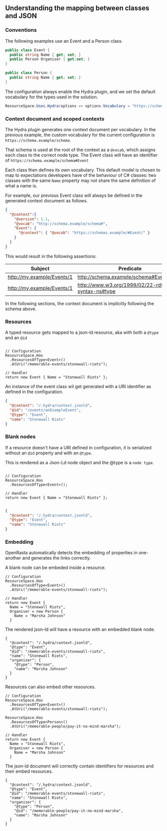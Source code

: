 ## Understanding the mapping between classes and JSON

### Conventions

The following examples use an Event and a Person class.

```csharp
public class Event {
  public string Name { get; set; }
  public Person Organiser { get;set; }
}

public class Person {
  public string Name { get; set; }
}
```

The configuration always enable the Hydra plugin, and we set the default
vocabulary for the types used in the solution.

```csharp
ResourceSpace.Uses.Hydra(options => options.Vocabulary = "https://schemas.example/schema" );
```

### Context document and scoped contexts

The Hydra plugin generates one context document per vocabulary. In the
previous example, the custom vocabulary for the current configuration is
`https://schema.example/schema`.

That schema is used at the root of the context as a `@vocab`, which
assigns each class to the correct node type. The Event class will have
an identifier of `https://schema.example/schema#Event`

Each class then defines its own vocabulary. This default model is chosen
to map to expectations developers have of the behaviour of C# classes:
two classes with the same `Name` property may not share the same definition
of what a name is.

For example, our previous Event class will always be defined in the generated
context document as follows.

```json
{
  "@context":{
    "@version": 1.1,
    "@vocab": "http://schema.example/schema#",
    "Event": {
      "@context": { "@vocab": "https://schemas.example/#Event/" }
    }
  }
}
```

This would result in the following assertions:

| Subject | Predicate | Object |
|---|---|---|
|http://my.example/Events/1|http://schema.example/schema#Event/name|Stonewall Riots|
|http://my.example/Events/1|http://www.w3.org/1999/02/22-rdf-syntax-ns#type|http://schema.example/schema#Event|

In the following sections, the context document is implicitly following
the schema above.

### Resources

A typed resource gets mapped to a json-ld resource, aka with both a `@type` and an `@id`

```chsharp

// Configuration
ResourceSpace.Has
  .ResourcesOfType<Event>()
  .AtUri("/memorable-events/stonewall-riots");
  
// Handler 
return new Event { Name = "Stonewall Riots" };
```

An instance of the event class wil get generated with a URI identifier as defined in the configuration.

```json
{
  "@context": "/.hydra/context.jsonld",
  "@id": "/events/anExampleEvent",
  "@type": "Event",
  "name": "Stonewall Riots"
}
```


### Blank nodes

If a resource doesn't have a URI defined in configuration, it is serialized without an `@id` property and with an `@type`.

This is rendered as a Json-Ld node object and the @type is a `node type`.

```chsharp

// Configuration
ResourceSpace.Has
  .ResourcesOfType<Event>();
  
// Handler
return new Event { Name = "Stonewall Riots" };
```


```json

{
  "@context": "/.hydra/context.jsonld",
  "@type": "Event",
  "name": "Stonewall Riots"
}
```

### Embedding

OpenRasta automatically detects the embedding of properties in one-another
and generates the links correctly.

A blank node can be embeded inside a resource.

```
// Configuration
ResourceSpace.Has
  .ResourcesOfType<Event>()
  .AtUri("/memorable-events/stonewall-riots");

// Handler
return new Event {
  Name = "Stonewall Riots",
  Organiser = new Person {
    Name = "Marsha Johnson"
  }
```

The rendered json-ld will have a resource with an embedded blank node.

```
{
  "@context": "/.hydra/context.jsonld",
  "@type": "Event",
  "@id": "/memorable-events/stonewall-riots",
  "name": "Stonewall Riots",
  "organiser": {
    "@type": "Person",
    "name": "Marsha Johnson"
  }
}
```

Resources can also embed other resources.

```
// Configuration
ResourceSpace.Has
  .ResourcesOfType<Event>()
  .AtUri("/memorable-events/stonewall-riots");
  
ResourceSpace.Has
  .ResourcesOfType<Person>()
  .AtUri("/memorable-people/pay-it-no-mind-marsha");

// Handler
return new Event {
  Name = "Stonewall Riots",
  Organiser = new Person {
    Name = "Marsha Johnson"
  }
```

The json-ld document will correctly contain identifiers for resources
and their embed resources.

```
{
  "@context": "/.hydra/context.jsonld",
  "@type": "Event",
  "@id": "/memorable-events/stonewall-riots",
  "name": "Stonewall Riots",
  "organiser": {
    "@type": "Person",
    "@id": "/memorable-people/pay-it-no-mind-marsha",
    "name": "Marsha Johnson"
  }
}
```
